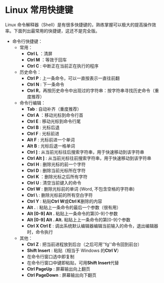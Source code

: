 # Linux 常用快捷键


<!--more-->

Linux 命令解释器（Shell）是有很多快捷键的，熟练掌握可以极大的提高操作效率。下面列出最常用的快捷键，这还不是完全版。

- 命令行快捷键：
  - 常用：
    - **Ctrl L** ：清屏
    - **Ctrl M** ：等效于回车
    - **Ctrl C** : 中断正在当前正在执行的程序
  - 历史命令：
    - **Ctrl P** : 上一条命令，可以一直按表示一直往前翻
    - **Ctrl N** : 下一条命令
    - **Ctrl R**，再按历史命令中出现过的字符串：按字符串寻找历史命令（重度推荐）
  - 命令行编辑：
    - **Tab** : 自动补齐（重度推荐）
    - **Ctrl A** ：移动光标到命令行首
    - **Ctrl E** : 移动光标到命令行尾
    - **Ctrl B** : 光标后退
    - **Ctrl F** : 光标前进
    - **Alt F** : 光标前进一个单词
    - **Alt B** : 光标后退一格单词
    - **Ctrl ]** : 从当前光标往后搜索字符串，用于快速移动到该字符串
    - **Ctrl Alt ]** : 从当前光标往前搜索字符串，用于快速移动到该字符串
    - **Ctrl H** : 删除光标的前一个字符
    - **Ctrl D** : 删除当前光标所在字符
    - **Ctrl K** ：删除光标之后所有字符
    - **Ctrl U** : 清空当前键入的命令
    - **Ctrl W** : 删除光标前的单词 (Word, 不包含空格的字符串)
    - **Ctrl \\** : 删除光标前的所有空白字符
    - **Ctrl Y** : 粘贴**Ctrl W**或**Ctrl K**删除的内容
    - **Alt .** : 粘贴上一条命令的最后一个参数（很有用）
    - **Alt [0-9] Alt .** 粘贴上一条命令的第[0-9]个参数
    - **Alt [0-9] Alt . Alt.** 粘贴上上一条命令的第[0-9]个参数
    - **Ctrl X Ctrl E** : 调出系统默认编辑器编辑当前输入的命令，退出编辑器时，命令执行
  - 其他：
    - **Ctrl Z** : 把当前进程放到后台（之后可用''fg''命令回到前台）
    - **Shift Insert** : 粘贴（相当于 Windows 的**Ctrl V**）
    - 在命令行窗口选中即复制
    - 在命令行窗口中键即粘贴，可用**Shift Insert**代替
    - **Ctrl PageUp** : 屏幕输出向上翻页
    - **Ctrl PageDown** : 屏幕输出向下翻页

